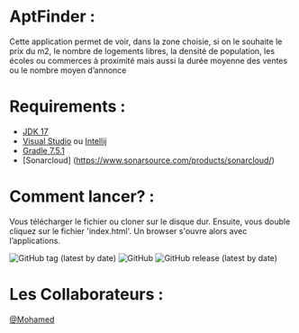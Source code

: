 # AptFinder :

 Cette application permet de voir, dans la zone choisie, si on le souhaite le prix du m2, le nombre de logements libres, la densité de population, les écoles ou commerces à proximité mais aussi la durée moyenne des ventes ou le nombre moyen d’annonce
 


# Requirements :
 
- [JDK 17](https://www.oracle.com/java/technologies/javase/jdk17-archive-downloads.html)
- [Visual Studio](https://code.visualstudio.com/) ou [Intellij](https://www.jetbrains.com/fr-fr/idea/)
- [Gradle 7.5.1](https://gradle.org/releases/)
- [Sonarcloud] (https://www.sonarsource.com/products/sonarcloud/)
 
 
# Comment lancer? :

Vous télécharger le fichier ou cloner sur le disque dur. Ensuite, vous double cliquez sur le fichier 'index.html'. Un browser s'ouvre alors avec l’applications.

<img alt="GitHub tag (latest by date)" src="https://img.shields.io/github/v/tag/MOhamedkonate/AptFinder">
 <img alt="GitHub" src="https://img.shields.io/github/license/mohamedkonate/aptfinder">
 <img alt="GitHub release (latest by date)" src="https://img.shields.io/github/v/release/mohamedkonate/aptfinder">
 

# Les Collaborateurs :

[@Mohamed](https://github.com/MohamedKonate)

